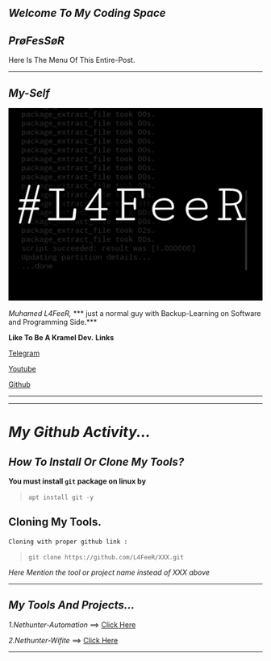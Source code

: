 ## ***Welcome To My Coding Space***


##      ***PrøFesSøR***


Here Is The Menu Of This Entire-Post.

* * *


##     ***My-Self***

![L4FeeR](assets/l4feer.png)

  *Muhamed L4FeeR,*
*** just a normal guy with Backup-Learning on Software and Programming Side.***

**Like To Be A Kramel Dev.**
    **Links**

   [Telegram](https://t.me/kali_nethunter_android)

   [Youtube](https://youtube.com/channel/UCOB6x1Bn0dpBk0ZOHcARKYQ)

   [Github](https://github.com/L4FeeR)

 * * * 


* * *

# ***My Github Activity...***


## ***How To Install Or Clone My Tools?***

**You must install `git` package on linux by**
>    `apt install git -y`



## **Cloning My Tools.**

    Cloning with proper github link :

  >`git clone https://github.com/L4FeeR/XXX.git`


 *Here Mention the tool or project name instead of XXX above*


* * *

## ***My Tools And Projects...***

 *1.Nethunter-Automation* ==> [Click Here](https://github.com/L4FeeR/Nethunter-Automation)

 *2.Nethunter-Wifite*     ==> [Click Here](https://github.com/L4FeeR/NH-Wifite)


* * *
